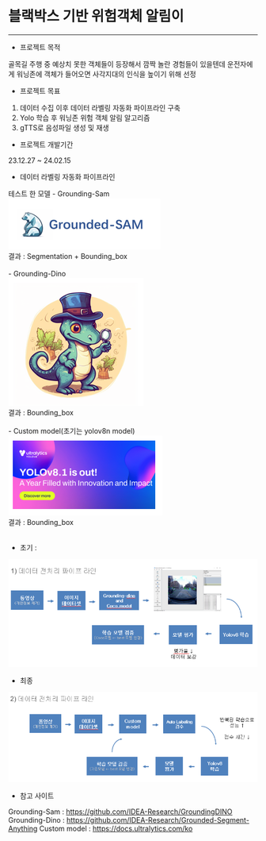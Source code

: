 # 블랙박스 기반 위험객체 알림이
---
- 프로젝트 목적


골목길 주행 중 예상치 못한 객체들이 등장해서 깜짝 놀란 경험들이 있을텐데
운전자에게 워닝존에 객체가 들어오면 사각지대의 인식을 높이기 위해 선정


- 프로젝트 목표


1. 데이터 수집 이후 데이터 라벨링 자동화 파이프라인 구축
2. Yolo 학습 후 워닝존 위험 객체 알림 알고리즘
3. gTTS로 음성파일 생성 및 재생


- 프로젝트 개발기간


23.12.27 ~ 24.02.15

- 데이터 라벨링 자동화 파이프라인


테스트 한 모델
    - Grounding-Sam<br>
    <img src="./readme_img/sam.PNG"><br>
        결과 : Segmentation + Bounding_box <br><br>
    - Grounding-Dino<br>
    <img src="./readme_img/dino.PNG"><br>
        결과 : Bounding_box<br><br>
    - Custom model(초기는 yolov8n model)<br>
    <img src="./readme_img/yolo.PNG"><br>
        결과 : Bounding_box<br><br>

- 초기 : 
<img src="./readme_img/line_one.PNG">


- 최종
<img src="./readme_img/line_two.PNG">

- 참고 사이트


Grounding-Sam : <https://github.com/IDEA-Research/GroundingDINO>
Grounding-Dino : <https://github.com/IDEA-Research/Grounded-Segment-Anything>
Custom model : <https://docs.ultralytics.com/ko>